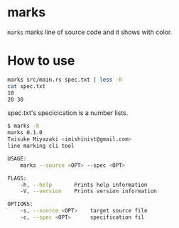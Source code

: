 # marks

`marks` marks line of source code and it shows with color.


# How to use

```bash
marks src/main.rs spec.txt | less -R
cat spec.txt
10
20 30
```

spec.txt's specicication is a number lists.


```bash
$ marks -h
marks 0.1.0
Taisuke Miyazaki <imishinist@gmail.com>
line marking cli tool

USAGE:
    marks --source <OPT> --spec <OPT>

FLAGS:
    -h, --help       Prints help information
    -V, --version    Prints version information

OPTIONS:
    -s, --source <OPT>    target source file
    -c, --spec <OPT>      specification fil

```
